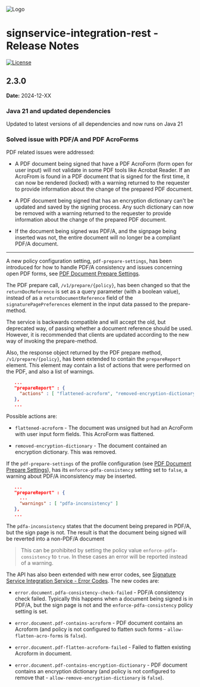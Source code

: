 ![Logo](https://idsec-solutions.github.io/signservice-integration-api/img/idsec.png)

# signservice-integration-rest - Release Notes

[![License](https://img.shields.io/badge/License-Apache%202.0-blue.svg)](https://opensource.org/licenses/Apache-2.0) 


## 2.3.0

**Date:** 2024-12-XX

### Java 21 and updated dependencies

Updated to latest versions of all dependencies and now runs on Java 21

### Solved issue with PDF/A and PDF AcroForms

PDF related issues were addressed:

- A PDF document being signed that have a PDF AcroForm (form open for user input) will not validate in some PDF tools like Acrobat Reader. If an AcroFrom is found in a PDF document that is signed for the first time, it can now be rendered (locked) with a warning returned to the requester to provide information about the change of the prepared PDF document.

- A PDF document being signed that has an encryption dictionary can't be updated and saved by the signing process. Any such dictionary can now be removed with a warning returned to the requester to provide information about the change of the prepared PDF document.

- If the document being signed was PDF/A, and the signpage being inserted was not, the entire document will no longer be a compliant PDF/A document.

---

A new policy configuration setting, `pdf-prepare-settings`, has been introduced for how to handle PDF/A consistency and issues concerning open PDF forms, see [PDF Document Prepare Settings](#configuration.html#pdf-document-prepare-settings).

The PDF prepare call, `/v1/prepare/{policy}`, has been changed so that the `returnDocReference` is set as a query parameter (with a boolean value), instead of as a `returnDocumentReference` field of the `signaturePagePreferences` element in the input data passed to the prepare-method.

The service is backwards compatible and will accept the old, but deprecated way, of passing whether a document reference should be used. However, it is recommended that clients are updated according to the new way of invoking the prepare-method.

Also, the response object returned by the PDF prepare method, `/v1/prepare/{policy}`, has been extended to contain the `prepareReport` element. This element may contain a list of actions that were performed on the PDF, and also a list of warnings.

```json
   ...
   "prepareReport" : {
     "actions" : [ "flattened-acroform", "removed-encryption-dictionary" ]
   },
   ...
```

Possible actions are:

- `flattened-acroform` - The document was unsigned but had an AcroForm with user input form fields. This AcroForm was flattened.

- `removed-encryption-dictionary` - The document contained an encryption dictionary. This was removed.

If the `pdf-prepare-settings` of the profile configuration (see [PDF Document Prepare Settings](#configuration.html#pdf-document-prepare-settings)), has its `enforce-pdfa-consistency` setting set to `false`, a warning about PDF/A inconsistency may be inserted. 

```json
   ...
   "prepareReport" : {
     ...
     "warnings" : [ "pdfa-inconsistency" ]
   },
   ...
```
The `pdfa-inconsistency` states that the document being prepared in PDF/A, but the sign page is not. The result is that the document being signed will be reverted into a non-PDF/A document

> This can be prohibited by setting the policy value `enforce-pdfa-consistency` to `true`. In these cases an error will be reported instead of a warning.

The API has also been extended with new error codes, see [Signature Service Integration Service - Error Codes](https://idsec-solutions.github.io/signservice-integration-api/errors.html). The new codes are:

- `error.document.pdfa-consistency-check-failed` - PDF/A consistency check failed. Typically this happens when a document being signed is in PDF/A, but the sign page is not and the `enforce-pdfa-consistency` policy setting is set.

- `error.document.pdf-contains-acroform` - PDF document contains an Acroform (and policy is not configured to flatten such forms - `allow-flatten-acro-forms` is `false`).

- `error.document.pdf-flatten-acroform-failed` - Failed to flatten existing Acroform in document.

- `error.document.pdf-contains-encryption-dictionary` - PDF document contains an encryption dictionary (and policy is not configured to remove that - `allow-remove-encryption-dictionary` is `false`).






